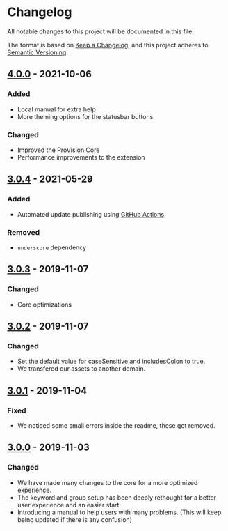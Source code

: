 <!-- markdownlint-disable MD024 -->
# Changelog

All notable changes to this project will be documented in this file.

The format is based on [Keep a Changelog](https://keepachangelog.com/en/1.0.0/),
and this project adheres to [Semantic Versioning](https://semver.org/spec/v2.0.0.html).

## [4.0.0] - 2021-10-06

### Added

- Local manual for extra help
- More theming options for the statusbar buttons

### Changed

- Improved the ProVision Core
- Performance improvements to the extension

## [3.0.4] - 2021-05-29

### Added

- Automated update publishing using [GitHub Actions](https://github.com/Fooxly/vscode-provision-syntax/actions)

### Removed

- `underscore` dependency

## [3.0.3] - 2019-11-07

### Changed

- Core optimizations

## [3.0.2] - 2019-11-07

### Changed

- Set the default value for caseSensitive and includesColon to true.
- We transfered our assets to another domain.

## [3.0.1] - 2019-11-04

### Fixed

- We noticed some small errors inside the readme, these got removed.

## [3.0.0] - 2019-11-03

### Changed

- We have made many changes to the core for a more optimized experience.
- The keyword and group setup has been deeply rethought for a better user experience and an easier start.
- Introducing a manual to help users with many problems. (This will keep being updated if there is any confusion)

[4.0.0]: https://marketplace.visualstudio.com/_apis/public/gallery/publishers/Fooxly/vsextensions/provision-bar/4.0.0/vspackage
[3.0.4]: https://marketplace.visualstudio.com/_apis/public/gallery/publishers/Fooxly/vsextensions/provision-bar/3.0.4/vspackage
[3.0.3]: https://marketplace.visualstudio.com/_apis/public/gallery/publishers/Fooxly/vsextensions/provision-bar/3.0.3/vspackage
[3.0.2]: https://marketplace.visualstudio.com/_apis/public/gallery/publishers/Fooxly/vsextensions/provision-bar/3.0.2/vspackage
[3.0.1]: https://marketplace.visualstudio.com/_apis/public/gallery/publishers/Fooxly/vsextensions/provision-bar/3.0.1/vspackage
[3.0.0]: https://marketplace.visualstudio.com/_apis/public/gallery/publishers/Fooxly/vsextensions/provision-bar/3.0.0/vspackage
